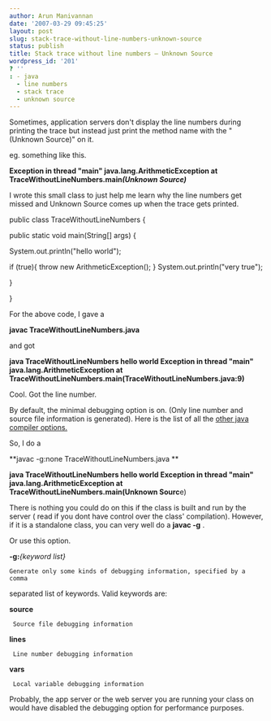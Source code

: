 ```yaml
---
author: Arun Manivannan
date: '2007-03-29 09:45:25'
layout: post
slug: stack-trace-without-line-numbers-unknown-source
status: publish
title: Stack trace without line numbers — Unknown Source
wordpress_id: '201'
? ''
: - java
  - line numbers
  - stack trace
  - unknown source
---
```


Sometimes, application servers don't display the line numbers during printing
the trace but instead just print the method name with the "(Unknown Source)"
on it.

eg. something like this.

**Exception in thread "main" java.lang.ArithmeticException at
TraceWithoutLineNumbers.main**_**(Unknown Source)**_

I wrote this small class to just help me learn why the line numbers get missed
and Unknown Source comes up when the trace gets printed.

public class TraceWithoutLineNumbers {

public static void main(String[] args) {

System.out.println("hello world");

if (true){ throw new ArithmeticException(); } System.out.println("very true");

}

}

For the above code, I gave a

**javac TraceWithoutLineNumbers.java**

and got

**java TraceWithoutLineNumbers hello world Exception in thread "main"
java.lang.ArithmeticException at
TraceWithoutLineNumbers.main(TraceWithoutLineNumbers.java:9)**

Cool. Got the line number.

By default, the minimal debugging option is on. (Only line number and source
file information is generated). Here is the list of all the [other java
compiler options.][1]

So, I do a

**javac -g:none TraceWithoutLineNumbers.java **

**java TraceWithoutLineNumbers hello world Exception in thread "main"
java.lang.ArithmeticException at TraceWithoutLineNumbers.main(Unknown
Sourc**e)

There is nothing you could do on this if the class is built and run by the
server ( read if you dont have control over the class' compilation). However,
if it is a standalone class, you can very well do a **javac -g** .

Or use this option.

**-g:**_{keyword list}_

    Generate only some kinds of debugging information, specified by a comma
separated list of keywords. Valid keywords are:

**source**

     Source file debugging information

**lines**

     Line number debugging information

**vars**

     Local variable debugging information

Probably, the app server or the web server you are running your class on would
have disabled the debugging option for performance purposes.

   [1]:
http://java.sun.com/j2se/1.5.0/docs/tooldocs/windows/javac.html#options

